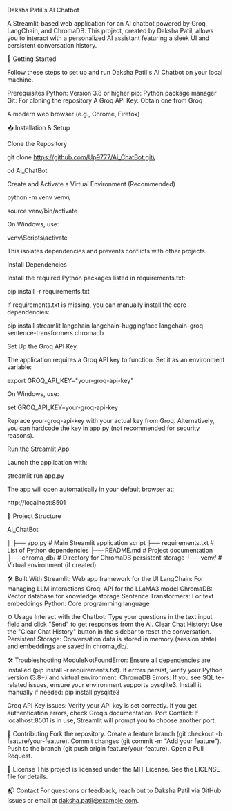 Daksha Patil's AI Chatbot

A Streamlit-based web application for an AI chatbot powered by Groq, LangChain, and ChromaDB. This project, created by Daksha Patil, allows you to interact with a personalized AI assistant featuring a sleek UI and persistent conversation history.

🚀 Getting Started

Follow these steps to set up and run Daksha Patil's AI Chatbot on your local machine.

Prerequisites
Python: Version 3.8 or higher
pip: Python package manager
Git: For cloning the repository
A Groq API Key: Obtain one from Groq

A modern web browser (e.g., Chrome, Firefox)

📥 Installation & Setup

Clone the Repository

git clone https://github.com/Up9777/Ai_ChatBot.git\

cd Ai_ChatBot

Create and Activate a Virtual Environment (Recommended)

python -m venv venv\

source venv/bin/activate

On Windows, use:

venv\Scripts\activate

This isolates dependencies and prevents conflicts with other projects.

Install Dependencies

Install the required Python packages listed in requirements.txt:

pip install -r requirements.txt

If requirements.txt is missing, you can manually install the core dependencies:

pip install streamlit langchain langchain-huggingface langchain-groq sentence-transformers chromadb

Set Up the Groq API Key

The application requires a Groq API key to function. Set it as an environment variable:

export GROQ_API_KEY="your-groq-api-key"

On Windows, use:

set GROQ_API_KEY=your-groq-api-key

Replace your-groq-api-key with your actual key from Groq. Alternatively, you can hardcode the key in app.py (not recommended for security reasons).

Run the Streamlit App

Launch the application with:

streamlit run app.py

The app will open automatically in your default browser at:

http://localhost:8501

📁 Project Structure

Ai_ChatBot

│
├── app.py # Main Streamlit application script
├── requirements.txt # List of Python dependencies
├── README.md # Project documentation
├── chroma_db/ # Directory for ChromaDB persistent storage
└── venv/ # Virtual environment (if created)

🛠️ Built With
Streamlit: Web app framework for the UI
LangChain: For managing LLM interactions
Groq: API for the LLaMA3 model
ChromaDB: Vector database for knowledge storage
Sentence Transformers: For text embeddings
Python: Core programming language

⚙️ Usage
Interact with the Chatbot: Type your questions in the text input field and click "Send" to get responses from the AI.
Clear Chat History: Use the "Clear Chat History" button in the sidebar to reset the conversation.
Persistent Storage: Conversation data is stored in memory (session state) and embeddings are saved in chroma_db/.

🛠️ Troubleshooting
ModuleNotFoundError: Ensure all dependencies are installed (pip install -r requirements.txt). If errors persist, verify your Python version (3.8+) and virtual environment.
ChromaDB Errors: If you see SQLite-related issues, ensure your environment supports pysqlite3. Install it manually if needed:
pip install pysqlite3

Groq API Key Issues: Verify your API key is set correctly. If you get authentication errors, check Groq’s documentation.
Port Conflict: If localhost:8501 is in use, Streamlit will prompt you to choose another port.

🤝 Contributing
Fork the repository.
Create a feature branch (git checkout -b feature/your-feature).
Commit changes (git commit -m "Add your feature").
Push to the branch (git push origin feature/your-feature).
Open a Pull Request.

📜 License
This project is licensed under the MIT License. See the LICENSE file for details.

📬 Contact
For questions or feedback, reach out to Daksha Patil via GitHub Issues or email at daksha.patil@example.com.
